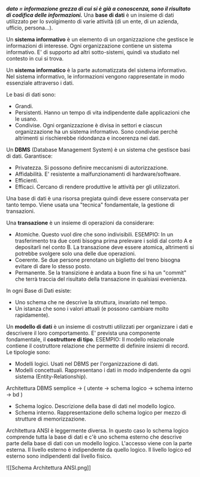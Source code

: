 ***dato = informazione grezza di cui si è già a conoscenza, sono il risultato di codifica delle informazioni.***
Una **base di dati** è un insieme di dati utilizzato per lo svolgimento di varie attività (di un ente, di un azienda, ufficio, persona...).

Un **sistema informativo** è un elemento di un organizzazione che gestisce le informazioni di interesse. Ogni organizzazione contiene un sistema informativo. E' di supporto ad altri sotto-sistemi, quindi va studiato nel contesto in cui si trova.

Un **sistema informatico** è la parte automatizzata del sistema informativo. Nel sistema informativo, le informazioni vengono rappresentate in modo essenziale attraverso i dati.

Le basi di dati sono:
- Grandi.
- Persistenti. Hanno un tempo di vita indipendente dalle applicazioni che le usano.
- Condivise. Ogni organizzazione è divisa in settori e ciascun organizzazione ha un sistema informativo. Sono condivise perchè altrimenti si rischierebbe ridondanza e incoerenza nei dati.
  
 Un **DBMS** (Database Management System) è un sistema che gestisce basi di dati.
 Garantisce:
- Privatezza. Si possono definire meccanismi di autorizzazione.
- Affidabilità. E' resistente a malfunzionamenti di hardware/software.
- Efficienti.
- Efficaci. Cercano di rendere produttive le attività per gli utilizzatori.

Una base di dati è una risorsa pregiata quindi deve essere conservata per tanto tempo. Viene usata una "tecnica" fondamentale, la gestione di transazioni.

Una **transazione** è un insieme di operazioni da considerare:
- Atomiche. Questo vuol dire che sono indivisibili. 
  ESEMPIO: In un trasferimento tra due conti bisogna prima prelevare i soldi dal conto A e depositarli nel conto B. La transazione deve essere atomica, altrimenti si potrebbe svolgere solo una delle due operazioni.
- Coerente. Se due persone prenotano un biglietto del treno bisogna evitare di dare lo stesso posto.
- Permanente. Se la transizione è andata a buon fine si ha un "commit" che terrà traccia del risultato della transazione in qualsiasi evenienza.

In ogni Base di Dati esiste:
- Uno schema che ne descrive la struttura, invariato nel tempo.
- Un istanza che sono i valori attuali (e possono cambiare molto rapidamente).

Un **modello di dati** è un insieme di costrutti utilizzati per organizzare i dati e descrivere il loro comportamento. E' prevista una componente fondamentale, il **costruttore di tipo**.
ESEMPIO: Il modello relazionale contiene il costruttore relazione che permette di definire insiemi di record. Le tipologie sono:
- Modelli logici. Usati nel DBMS per l'organizzazione di dati.
- Modelli concettuali. Rappresentano i dati in modo indipendente da ogni sistema (Entity-Relationship).

Architettura DBMS semplice -> ( utente -> schema logico -> schema interno -> bd )
- Schema logico. Descrizione della base di dati nel modello logico.
- Schema interno. Rappresentazione dello schema logico per mezzo di strutture di memorizzazione.

Architettura ANSI è leggermente diversa. In questo caso lo schema logico comprende tutta la base di dati e c'è uno schema esterno che descrive parte della base di dati con un modello logico. L'accesso viene con la parte esterna. Il livello esterno è indipendente da quello logico. Il livello logico ed esterno sono indipendenti dal livello fisico.

![[Schema Architettura ANSI.png]]






